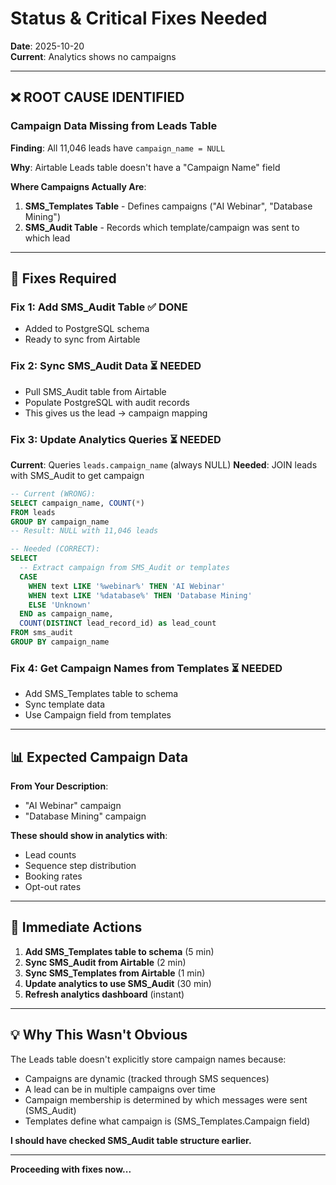 # Status & Critical Fixes Needed

**Date**: 2025-10-20  
**Current**: Analytics shows no campaigns

---

## ❌ **ROOT CAUSE IDENTIFIED**

### Campaign Data Missing from Leads Table

**Finding**: All 11,046 leads have `campaign_name = NULL`

**Why**: Airtable Leads table doesn't have a "Campaign Name" field

**Where Campaigns Actually Are**:
1. **SMS_Templates Table** - Defines campaigns ("AI Webinar", "Database Mining")
2. **SMS_Audit Table** - Records which template/campaign was sent to which lead

---

## 🔧 **Fixes Required**

### Fix 1: Add SMS_Audit Table ✅ DONE
- Added to PostgreSQL schema
- Ready to sync from Airtable

### Fix 2: Sync SMS_Audit Data ⏳ NEEDED
- Pull SMS_Audit table from Airtable
- Populate PostgreSQL with audit records
- This gives us the lead → campaign mapping

### Fix 3: Update Analytics Queries ⏳ NEEDED
**Current**: Queries `leads.campaign_name` (always NULL)
**Needed**: JOIN leads with SMS_Audit to get campaign

```sql
-- Current (WRONG):
SELECT campaign_name, COUNT(*) 
FROM leads 
GROUP BY campaign_name
-- Result: NULL with 11,046 leads

-- Needed (CORRECT):
SELECT 
  -- Extract campaign from SMS_Audit or templates
  CASE 
    WHEN text LIKE '%webinar%' THEN 'AI Webinar'
    WHEN text LIKE '%database%' THEN 'Database Mining'
    ELSE 'Unknown'
  END as campaign_name,
  COUNT(DISTINCT lead_record_id) as lead_count
FROM sms_audit
GROUP BY campaign_name
```

### Fix 4: Get Campaign Names from Templates ⏳ NEEDED
- Add SMS_Templates table to schema
- Sync template data
- Use Campaign field from templates

---

## 📊 Expected Campaign Data

**From Your Description**:
- "AI Webinar" campaign
- "Database Mining" campaign

**These should show in analytics with**:
- Lead counts
- Sequence step distribution
- Booking rates
- Opt-out rates

---

## 🎯 Immediate Actions

1. **Add SMS_Templates table to schema** (5 min)
2. **Sync SMS_Audit from Airtable** (2 min)
3. **Sync SMS_Templates from Airtable** (1 min)
4. **Update analytics to use SMS_Audit** (30 min)
5. **Refresh analytics dashboard** (instant)

---

## 💡 Why This Wasn't Obvious

The Leads table doesn't explicitly store campaign names because:
- Campaigns are dynamic (tracked through SMS sequences)
- A lead can be in multiple campaigns over time
- Campaign membership is determined by which messages were sent (SMS_Audit)
- Templates define what campaign is (SMS_Templates.Campaign field)

**I should have checked SMS_Audit table structure earlier.**

---

**Proceeding with fixes now...**






